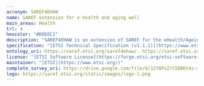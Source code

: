 ```yaml
--- 
acronym: SAREF4EHAW
name: SAREF extension for e-health and aging well
main_areas: Health
trl: 4
hexcolor: "#D0E6C2"
description: "SAREF4EHAW is an extension of SAREF for the eHealth/Ageing-well domains. It has been specified and formalised by investigating EHAW domain related resources, such as: potential stakeholders, standardization initiatives, alliances/associations, European projects, EC directives, existing ontologies, and data repositories."
specification: "[ETSI Technical Specification (v1.1.1)](https://www.etsi.org/deliver/etsi_ts/103400_103499/10341008/01.01.01_60/ts_10341008v010101p.pdf)"
ontology_uri: https://saref.etsi.org/saref4ehaw/, https://saref.etsi.org/saref4ehaw/v1.1.1/
license: "[ETSI Software License](https://forge.etsi.org/etsi-software-license)"
maintainer: "[ETSI](https://www.etsi.org/)"
complete_survey_uri: https://drive.google.com/file/d/12Y6PsZrCS8B6t4z-mYMpEThzzi8k6-hv/view
logo: https://saref.etsi.org/static/images/logo-l.png
--- 
```

